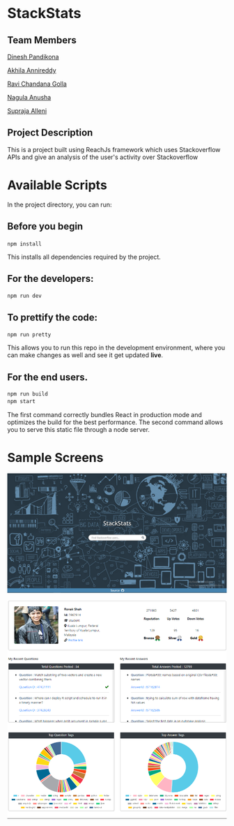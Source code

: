 # <font size='6'>StackStats</font>

## Team Members

<a href="https://github.com/Tesla-Atoz">Dinesh Pandikona</a>

<a href="https://github.com/AkhilaAnnireddy">Akhila Annireddy</a>

<a href="https://github.com/chandana-0904">Ravi Chandana Golla</a>

<a href="https://github.com/anushanagula">Nagula Anusha</a>

<a href="https://github.com/SuprajaAlleni">Supraja Alleni</a>

## Project Description

This is a project built using ReachJs framework which uses Stackoverflow APIs and give an analysis of the user's activity over Stackoverflow

# Available Scripts

In the project directory, you can run:

## Before you begin

`npm install`

This installs all dependencies required by the project. <br />

## For the developers:

`npm run dev`

## To prettify the code:

`npm run pretty`

This allows you to run this repo in the development environment, where you can make changes as well and see it get updated **live**. <br />

## For the end users.

```bash
npm run build
npm start
```

The first command correctly bundles React in production mode and optimizes the build for the best performance. The second command allows you to serve this static file through a node server. <br/>

# Sample Screens

![Input](src/Images/Landing.png)

![Input](src/Images/Profile.png)

